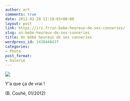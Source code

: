 ```yaml
---
author: art
comments: true
date: 2012-02-20 12:19:03+00:00
layout: post
link: https://irz.fr/un-bebe-heureux-de-ses-conneries/
slug: un-bebe-heureux-de-ses-conneries
title: Un bébé heureux de ses conneries
wordpress_id: 1438448437
categories:
- Photo
post_format:
- Galerie
---
```


![](https://static.irz.fr/2012/02/bebe-content-de-ses-betises-lena.jpg)

Y'a que ça de vrai !

(B. Couhé, 01/2012)
